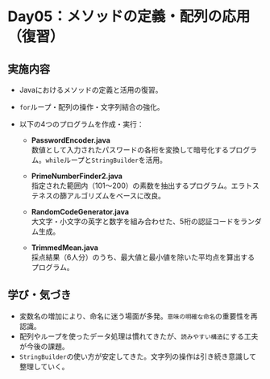 # Day05：メソッドの定義・配列の応用（復習）

## 実施内容
- Javaにおけるメソッドの定義と活用の復習。
- `for`ループ・配列の操作・文字列結合の強化。
- 以下の4つのプログラムを作成・実行：

    - **PasswordEncoder.java**  
      数値として入力されたパスワードの各桁を変換して暗号化するプログラム。`while`ループと`StringBuilder`を活用。

    - **PrimeNumberFinder2.java**  
      指定された範囲内（101〜200）の素数を抽出するプログラム。エラトステネスの篩アルゴリズムをベースに改良。

    - **RandomCodeGenerator.java**  
      大文字・小文字の英字と数字を組み合わせた、5桁の認証コードをランダム生成。

    - **TrimmedMean.java**  
      採点結果（6人分）のうち、最大値と最小値を除いた平均点を算出するプログラム。

## 学び・気づき
- 変数名の増加により、命名に迷う場面が多発。`意味の明確な命名`の重要性を再認識。
- 配列やループを使ったデータ処理は慣れてきたが、`読みやすい構造`にする工夫が今後の課題。
- `StringBuilder`の使い方が安定してきた。文字列の操作は引き続き意識して整理していく。
